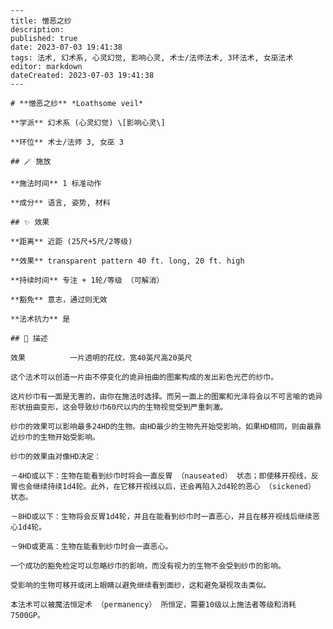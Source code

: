 
    ---
    title: 憎恶之纱
    description: 
    published: true
    date: 2023-07-03 19:41:38
    tags: 法术, 幻术系, 心灵幻觉, 影响心灵, 术士/法师法术, 3环法术, 女巫法术
    editor: markdown
    dateCreated: 2023-07-03 19:41:38
    ---

    # **憎恶之纱** *Loathsome veil*

    **学派** 幻术系 (心灵幻觉) \[影响心灵\] 

    **环位** 术士/法师 3, 女巫 3

    ## 🪄 施放

    **施法时间** 1 标准动作

    **成分** 语言, 姿势, 材料

    ## ✨ 效果  

    **距离** 近距 (25尺+5尺/2等级) 

    **效果** transparent pattern 40 ft. long, 20 ft. high 

    **持续时间** 专注 + 1轮/等级 （可解消） 

    **豁免** 意志，通过则无效

    **法术抗力** 是

    ## 📖 描述

    效果          一片透明的花纹，宽40英尺高20英尺

    这个法术可以创造一片由不停变化的诡异扭曲的图案构成的发出彩色光芒的纱巾。

    这片纱巾有一面是无害的，由你在施法时选择。而另一面上的图案和光泽将会以不可言喻的诡异形状扭曲变形，这会导致纱巾60尺以内的生物视觉受到严重刺激。

    纱巾的效果可以影响最多24HD的生物。由HD最少的生物先开始受影响。如果HD相同，则由最靠近纱巾的生物开始受影响。

    纱巾的效果由对像HD决定：

    －4HD或以下：生物在能看到纱巾时将会一直反胃 （nauseated） 状态；即使移开视线，反胃也会继续持续1d4轮。此外，在它移开视线以后，还会再陷入2d4轮的恶心 （sickened） 状态。

    －8HD或以下：生物将会反胃1d4轮，并且在能看到纱巾时一直恶心，并且在移开视线后继续恶心1d4轮。

    －9HD或更高：生物在能看到纱巾时会一直恶心。

    一个成功的豁免检定可以忽略纱巾的影响，而没有视力的生物不会受到纱巾的影响。

    受影响的生物可移开或闭上眼睛以避免继续看到面纱，这和避免凝视攻击类似。

    本法术可以被魔法恒定术 （permanency） 所恒定，需要10级以上施法者等级和消耗7500GP。
    